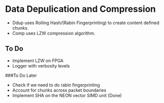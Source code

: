 # Data Depulication and Compression

* Ddup uses Rolling Hash/(Rabin Fingerprinting) to create content defined chunks.
* Comp uses LZW compression algorithm.

## To Do
* Implement LZW on FPGA
* Logger with verbosity levels

###To Do Later
* Check if we need to do rabin fingerprinting
* Account for chunks across packet boundaries
* Implement SHA on the NEON vector SIMD unit (Done)

